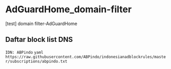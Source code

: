 # AdGuardHome_domain-filter
[test] domain filter-AdGuardHome
## Daftar block list DNS

`IDN: ABPindo`
```yaml https://raw.githubusercontent.com/ABPindo/indonesianadblockrules/master/subscriptions/abpindo.txt ```

